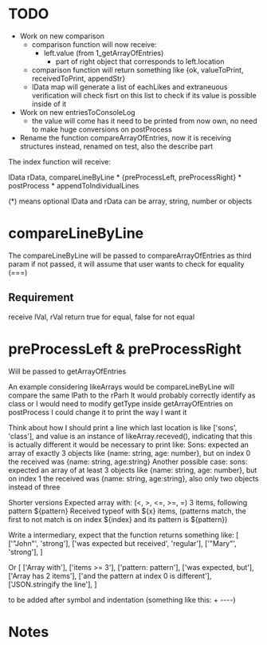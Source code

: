 # TODO

- Work on new comparison
	- comparison function will now receive:
	  - left.value (from 1_getArrayOfEntries)
		- part of right object that corresponds to left.location
	- comparison function will return something like {ok, valueToPrint, receivedToPrint, appendStr}
	- lData map will generate a list of eachLikes and extraneuous verification will check fisrt on this list to check if its value is possible inside of it
- Work on new entriesToConsoleLog
	- the value will come has it need to be printed from now own, no need to make huge conversions on postProcess
- Rename the function compareArrayOfEntries, now it is receiving structures instead, renamed on test, also the describe part

The index function will receive:

lData
rData,
compareLineByLine *
{preProcessLeft, preProcessRight} *
postProcess *
appendToIndividualLines

(*) means optional
lData and rData can be array, string, number or objects

# compareLineByLine
The compareLineByLine will be passed to compareArrayOfEntries as third param
if not passed, it will assume that user wants to check for equality (===)
## Requirement
receive lVal, rVal
return true for equal, false for not equal

# preProcessLeft & preProcessRight
Will be passed to getArrayOfEntries

An example considering likeArrays would be
compareLineByLine will compare the same lPath to the rParh 
It would probably correctly identify as class or I would need to modify getType inside getArrayOfEntries
on postProcess I could change it to print the way I want it

Think about how I should print a line which last location is like ['sons', 'class'], and value is an instance of likeArray.receved(), indicating that this is actually different
it would be necessary to print like:
Sons: expected an array of exactly 3 objects like {name: string, age: number}, but on index 0 the received was {name: string, age:string}
Another possible case:
sons: expected an array of at least 3 objects like {name: string, age: number}, but on index 1 the received was {name: string, age:string}, also only two objects instead of three

Shorter versions
Expected array with: (<, >, <=, >=, =) 3 items, following pattern ${pattern}
Received typeof with ${x} items, (patterns match, the first to not match is on index ${index} and its pattern is ${pattern})

Write a intermediary, expect that the function returns something like: 
[
	['"John"', 'strong'],
	['was expected but received', 'regular'],
	['"Mary"', 'strong'],
]

Or [
	['Array with'],
	['items >= 3'],
	['pattern: pattern'],
	['was expected, but'],
	['Array has 2 items'],
	['and the pattern at index 0 is different'],
	['JSON.stringify the line'],
]

to be added after symbol and indentation (something like this: + ----)
# Notes
